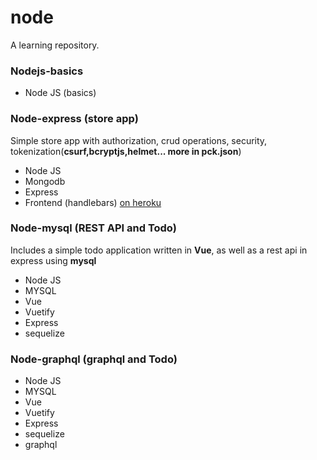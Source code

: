 # node
A learning repository.
### Nodejs-basics
 - Node JS (basics)
### Node-express (store app)
Simple store app with authorization, crud operations, security, tokenization(**csurf,bcryptjs,helmet... more in pck.json**)
 - Node JS
 - Mongodb
 - Express
 - Frontend (handlebars)
 [on heroku](https://peaceful-bayou-28064.herokuapp.com/)

### Node-mysql (REST API and Todo)
Includes a simple todo application written in **Vue**, as well as a rest api in express using **mysql**
- Node JS
- MYSQL
- Vue
- Vuetify
- Express
- sequelize
### Node-graphql (graphql and Todo)
- Node JS
- MYSQL
- Vue
- Vuetify
- Express
- sequelize
- graphql

